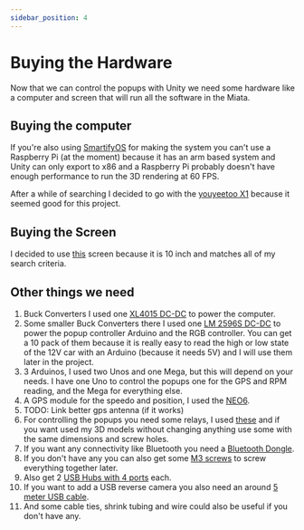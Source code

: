 ```yaml
---
sidebar_position: 4
---
```


# Buying the Hardware
Now that we can control the popups with Unity we need some hardware like a computer and screen that will run all the software in the Miata.

## Buying the computer
If you're also using [SmartifyOS](https://smartify-os.com/) for making the system you can't use a Raspberry Pi (at the moment) because it has an arm based system and Unity can only export to x86 and a Raspberry Pi probably doesn't have enough performance to run the 3D rendering at 60 FPS.

After a while of searching I decided to go with the [youyeetoo X1](https://www.amazon.de/dp/B0CD2D38XD?ref=ppx_yo2ov_dt_b_product_details&th=1) because it seemed good for this project.

## Buying the Screen

I decided to use [this](https://www.dwin-global.com/10-1-inch-1024xrgbx600-hdmi-display-model-hdw101_001lz09-product/) screen because it is 10 inch and matches all of my search criteria.

## Other things we need

1. Buck Converters I used one [XL4015 DC-DC](https://www.amazon.de/dp/B07XRF9NWP?psc=1&ref=ppx_yo2ov_dt_b_product_details) to power the computer.
2. Some smaller Buck Converters there I used one [LM 2596S DC-DC](https://www.amazon.de/gp/product/B0BHJ6BV34/ref=ppx_yo_dt_b_asin_title_o05_s00?ie=UTF8&psc=1) to power the popup controller Arduino and the RGB controller. You can get a 10 pack of them because it is really easy to read the high or low state of the 12V car with an Arduino (because it needs 5V) and I will use them later in the project.
3. 3 Arduinos, I used two Unos and one Mega, but this will depend on your needs. I have one Uno to control the popups one for the GPS and RPM reading, and the Mega for everything else.
4. A GPS module for the speedo and position, I used the [NEO6](https://www.amazon.de/ICQUANZX-GY-NEO6MV2-GPS-Flugsteuerungsmodul-superstarker-Keramikantenne/dp/B088LR3488).
5. TODO: Link better gps antenna (if it works)
6. For controlling the popups you need some relays, I used [these](https://www.amazon.de/gp/product/B09GY34ZFQ/ref=ppx_yo_dt_b_asin_title_o09_s00?ie=UTF8&psc=1) and if you want used my 3D models without changing anything use some with the same dimensions and screw holes.
7. If you want any connectivity like Bluetooth you need a [Bluetooth Dongle](https://www.amazon.de/gp/product/B09TT7SXHY/ref=ewc_pr_img_2?smid=A2CG3ERB0N4L13&psc=1).
8. If you don't have any you can also get some [M3 screws](https://www.amazon.de/dp/B09DSM9KDC?psc=1&ref=ppx_yo2ov_dt_b_product_details) to screw everything together later.
9. Also get 2 [USB Hubs with 4 ports](https://www.amazon.de/s?k=usb+hub+4+ports&crid=UJWUGGVV1PRJ&sprefix=usb+hub+4%2Caps%2C108&ref=nb_sb_ss_ts-doa-p_1_9) each.
10. If you want to add a USB reverse camera you also need an around [5 meter USB cable](https://www.amazon.de/dp/B00BBPVOYO?psc=1&ref=ppx_yo2ov_dt_b_product_details).
11. And some cable ties, shrink tubing and wire could also be useful if you don't have any.